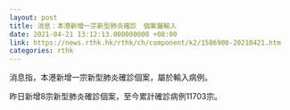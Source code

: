 ```yaml
---
layout: post
title: 消息：本港新增一宗新型肺炎確診　個案屬輸入
date: 2021-04-21 13:12:13.000000000 +08:00
link: https://news.rthk.hk/rthk/ch/component/k2/1586900-20210421.htm
categories: rthk
---
```


消息指，本港新增一宗新型肺炎確診個案，屬於輸入病例。

昨日新增8宗新型肺炎確診個案，至今累計確診病例11703宗。
